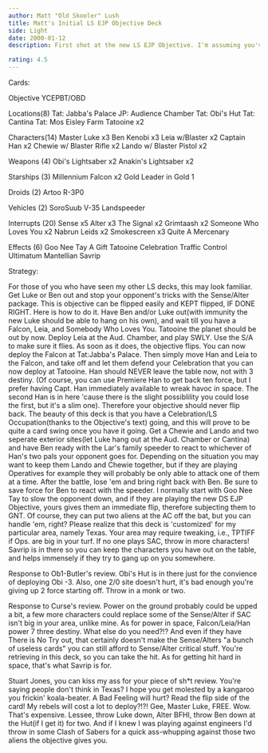 ```yaml
---
author: Matt "Old Skooler" Lush
title: Matt's Initial LS EJP Objective Deck
side: Light
date: 2000-01-12
description: First shot at the new LS EJP Objective. I'm assuming you've read it by now...

rating: 4.5
---
```

Cards: 

Objective
YCEPBT/OBD

Locations(8)
Tat: Jabba's Palace
JP: Audience Chamber
Tat: Obi's Hut
Tat: Cantina
Tat: Mos Eisley
Farm
Tatooine x2

Characters(14)
Master Luke x3
Ben Kenobi x3
Leia w/Blaster x2
Captain Han x2
Chewie w/ Blaster Rifle x2
Lando w/ Blaster Pistol x2

Weapons (4)
Obi's Lightsaber x2
Anakin's Lightsaber x2

Starships (3)
Millennium Falcon x2
Gold Leader in Gold 1

Droids (2)
Artoo
R-3P0

Vehicles (2)
SoroSuub V-35 Landspeeder

Interrupts (20)
Sense x5
Alter x3
The Signal x2
Grimtaash x2
Someone Who Loves You x2
Nabrun Leids x2
Smokescreen x3
Quite A Mercenary

Effects (6)
Goo Nee Tay
A Gift
Tatooine Celebration
Traffic Control
Ultimatum
Mantellian Savrip



Strategy: 

For those of you who have seen my other LS decks, this may look familiar. Get Luke or Ben out and stop your opponent's tricks with the Sense/Alter package. This is objective can be flipped easily and KEPT flipped, IF DONE RIGHT. Here is how to do it. Have Ben and/or Luke out(with immunity the new Luke should be able to hang on his own), and wait till you have a Falcon, Leia, and Somebody Who Loves You. Tatooine the planet should be out by now. Deploy Leia at the Aud. Chamber, and play SWLY. Use the S/A to make sure it flies. As soon as it does, the objective flips. You can now deploy the Falcon at Tat:Jabba's Palace. Then simply move Han and Leia to the Falcon, and take off and let them defend your Celebration that you can now deploy at Tatooine. Han should NEVER leave the table now, not with 3 destiny. (Of course, you can use Premiere Han to get back ten force, but I prefer having Capt. Han immediately available to wreak havoc in space. The second Han is in here 'cause there is the slight possiblility you could lose the first, but it's a slim one). Therefore your objective should never flip back. The beauty of this deck is that you have a Celebration/LS Occupation(thanks to the Objective's text) going, and this will prove to be quite a card swing once you have it going. Get a Chewie and Lando and two seperate exterior sites(let Luke hang out at the Aud. Chamber or Cantina) and have Ben ready with the Lar's family speeder to react to whichever of Han's two pals your opponent goes for. Depending on the situation you may want to keep them Lando and Chewie together, but if they are playing Operatives for example they will probably be only able to attack one of them at a time. After the battle, lose 'em and bring right back with Ben. Be sure to save force for Ben to react with the speeder. I normally start with Goo Nee Tay to slow the opponent down, and if they are playing the new DS EJP Objective, yours gives them an immediate flip, therefore subjecting them to GNT. Of course, they can put two aliens at the AC off the bat, but you can handle 'em, right? Please realize that this deck is 'customized' for my particular area, namely Texas. Your area may require tweaking, i.e., TPTIFF if Ops. are big in your turf. If no one plays SAC, throw in more characters! Savrip is in there so you can keep the characters you have out on the table, and helps immensely if they try to gang up on you somewhere.

Response to Ob1-Butler's review.
Obi's Hut is in there just for the convience of deploying Obi -3. Also, one 2/0 site doesn't hurt, it's bad enough you're giving up 2 force starting off. Throw in a monk or two.

Response to Curse's review.
Power on the ground probably could be upped a bit, a few more characters could replace some of the Sense/Alter if SAC isn't big in your area, unlike mine. As for power in space, Falcon/Leia/Han power 7 three destiny. What else do you need?!? And even if they have There is No Try out, that certainly doesn't make the Sense/Alters "a bunch of useless cards" you can still afford to Sense/Alter critical stuff. You're retrieving in this deck, so you can take the hit. As for getting hit hard in space, that's what Savrip is for.

Stuart Jones, you can kiss my ass for your piece of sh*t review. You're saying people don't think in Texas? I hope you get molested by a kangaroo you frickin' koala-beater. A Bad Feeling will hurt? Read the flip side of the card! My rebels will cost a lot to deploy?!?! Gee, Master Luke, FREE. Wow. That's expensive. Lessee, throw Luke down, Alter BFHI, throw Ben down at the Hut(if I get it) for two. And if I knew I was playing against engineers I'd throw in some Clash of Sabers for a quick ass-whupping against those two aliens the objective gives you.	  